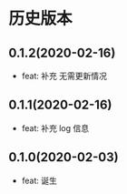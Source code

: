 # 历史版本
## 0.1.2(2020-02-16)
* feat: 补充 无需更新情况

## 0.1.1(2020-02-16)
* feat: 补充 log 信息

## 0.1.0(2020-02-03)
* feat: 诞生